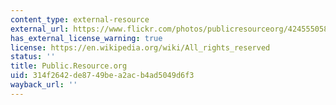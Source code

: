 ```yaml
---
content_type: external-resource
external_url: https://www.flickr.com/photos/publicresourceorg/4245550588/sizes/o/
has_external_license_warning: true
license: https://en.wikipedia.org/wiki/All_rights_reserved
status: ''
title: Public.Resource.org
uid: 314f2642-de87-49be-a2ac-b4ad5049d6f3
wayback_url: ''
---
```

